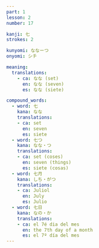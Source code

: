 ```yaml
---
part: 1
lesson: 2
number: 17

kanji: 七
strokes: 2

kunyomi: ななーつ
onyomi: シチ

meaning:
  translations:
    - ca: なな (set)
      en: なな (seven)
      es: なな (siete)

compound_words:
  - word: 七
    kana: なな
    translations:
    - ca: set
      en: seven
      es: siete
  - word: 七つ
    kana: なな・つ
    translations:
    - ca: set (coses)
      en: seven (things)
      es: siete (cosas)
  - word: 七月
    kana: しち・がつ
    translations:
    - ca: Juliol
      en: July
      es: Julio
  - word: 七日
    kana: なの・か
    translations:
    - ca: el 7é dia del mes
      en: the 7th day of a month
      es: el 7º día del mes
---
```


